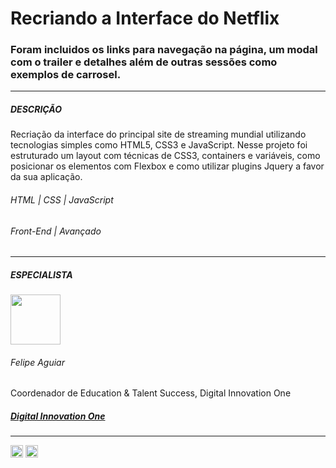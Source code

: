 # Recriando a Interface do Netflix

### Foram incluidos os links para navegação na página, um modal com o trailer e detalhes além de outras sessões como exemplos de carrosel.

---

<h5>DESCRIÇÃO</h5>
<p> Recriação da interface do principal site de streaming mundial utilizando tecnologias simples como HTML5, CSS3 e JavaScript. Nesse projeto foi estruturado um layout com técnicas de CSS3, containers e variáveis, como posicionar os elementos com Flexbox e como utilizar plugins Jquery a favor da sua aplicação.</p>

###### <span>HTML | CSS | JavaScript</span>

###### <span>Front-End | Avançado</span>

---

##### ESPECIALISTA

<img  width="80px" src="https://avatars.githubusercontent.com/u/37452836?v=4" />

<h6>Felipe Aguiar</h6>

<span>Coordenador de Education & Talent Success, Digital Innovation One</span>

##### [Digital Innovation One](https://digitalinnovation.one/sign-up?ref=NL9EADWVZW)

---

<a href="https://www.linkedin.com/in/felipe-aguiar-047/" class="link-social" target="_blank">
<img width="20px" src="https://image.flaticon.com/icons/png/512/174/174857.png"></a>
<a href="https://github.com/felipeAguiarCode" target="_blank"><img width="20px" src="https://image.flaticon.com/icons/png/512/25/25657.png" /></a>


